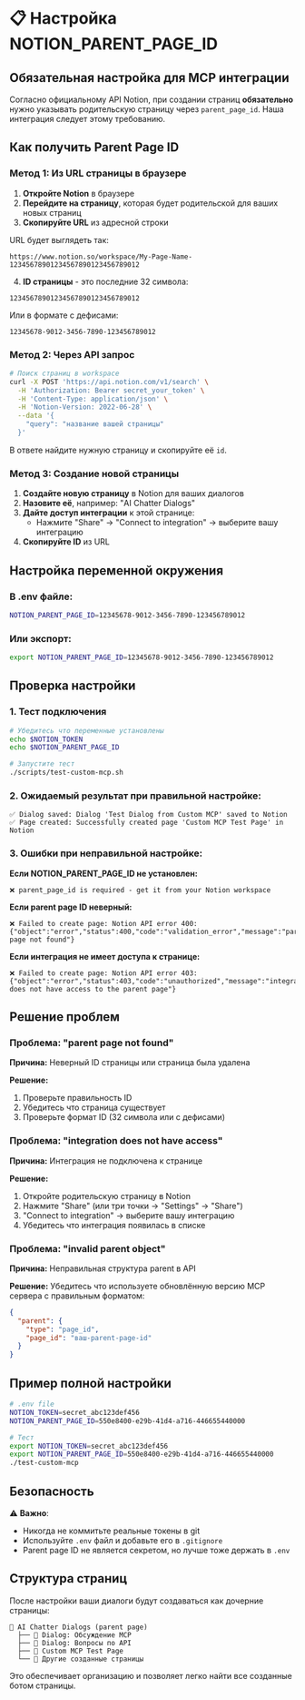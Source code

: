 # 📋 Настройка NOTION_PARENT_PAGE_ID

## Обязательная настройка для MCP интеграции

Согласно официальному API Notion, при создании страниц **обязательно** нужно указывать родительскую страницу через `parent_page_id`. Наша интеграция следует этому требованию.

## Как получить Parent Page ID

### Метод 1: Из URL страницы в браузере

1. **Откройте Notion** в браузере
2. **Перейдите на страницу**, которая будет родительской для ваших новых страниц
3. **Скопируйте URL** из адресной строки

URL будет выглядеть так:
```
https://www.notion.so/workspace/My-Page-Name-12345678901234567890123456789012
```

4. **ID страницы** - это последние 32 символа:
```
12345678901234567890123456789012
```

Или в формате с дефисами:
```
12345678-9012-3456-7890-123456789012
```

### Метод 2: Через API запрос

```bash
# Поиск страниц в workspace
curl -X POST 'https://api.notion.com/v1/search' \
  -H 'Authorization: Bearer secret_your_token' \
  -H 'Content-Type: application/json' \
  -H 'Notion-Version: 2022-06-28' \
  --data '{
    "query": "название вашей страницы"
  }'
```

В ответе найдите нужную страницу и скопируйте её `id`.

### Метод 3: Создание новой страницы

1. **Создайте новую страницу** в Notion для ваших диалогов
2. **Назовите её**, например: "AI Chatter Dialogs"
3. **Дайте доступ интеграции** к этой странице:
   - Нажмите "Share" → "Connect to integration" → выберите вашу интеграцию
4. **Скопируйте ID** из URL

## Настройка переменной окружения

### В .env файле:
```bash
NOTION_PARENT_PAGE_ID=12345678-9012-3456-7890-123456789012
```

### Или экспорт:
```bash
export NOTION_PARENT_PAGE_ID=12345678-9012-3456-7890-123456789012
```

## Проверка настройки

### 1. Тест подключения
```bash
# Убедитесь что переменные установлены
echo $NOTION_TOKEN
echo $NOTION_PARENT_PAGE_ID

# Запустите тест
./scripts/test-custom-mcp.sh
```

### 2. Ожидаемый результат при правильной настройке:
```
✅ Dialog saved: Dialog 'Test Dialog from Custom MCP' saved to Notion
✅ Page created: Successfully created page 'Custom MCP Test Page' in Notion
```

### 3. Ошибки при неправильной настройке:

**Если NOTION_PARENT_PAGE_ID не установлен:**
```
❌ parent_page_id is required - get it from your Notion workspace
```

**Если parent page ID неверный:**
```
❌ Failed to create page: Notion API error 400: {"object":"error","status":400,"code":"validation_error","message":"parent page not found"}
```

**Если интеграция не имеет доступа к странице:**
```
❌ Failed to create page: Notion API error 403: {"object":"error","status":403,"code":"unauthorized","message":"integration does not have access to the parent page"}
```

## Решение проблем

### Проблема: "parent page not found"

**Причина:** Неверный ID страницы или страница была удалена

**Решение:**
1. Проверьте правильность ID
2. Убедитесь что страница существует
3. Проверьте формат ID (32 символа или с дефисами)

### Проблема: "integration does not have access"

**Причина:** Интеграция не подключена к странице

**Решение:**
1. Откройте родительскую страницу в Notion
2. Нажмите "Share" (или три точки → "Settings" → "Share")
3. "Connect to integration" → выберите вашу интеграцию
4. Убедитесь что интеграция появилась в списке

### Проблема: "invalid parent object"

**Причина:** Неправильная структура parent в API

**Решение:** Убедитесь что используете обновлённую версию MCP сервера с правильным форматом:
```json
{
  "parent": {
    "type": "page_id",
    "page_id": "ваш-parent-page-id"
  }
}
```

## Пример полной настройки

```bash
# .env file
NOTION_TOKEN=secret_abc123def456
NOTION_PARENT_PAGE_ID=550e8400-e29b-41d4-a716-446655440000

# Тест
export NOTION_TOKEN=secret_abc123def456
export NOTION_PARENT_PAGE_ID=550e8400-e29b-41d4-a716-446655440000
./test-custom-mcp
```

## Безопасность

⚠️ **Важно**: 
- Никогда не коммитьте реальные токены в git
- Используйте `.env` файл и добавьте его в `.gitignore`
- Parent page ID не является секретом, но лучше тоже держать в `.env`

## Структура страниц

После настройки ваши диалоги будут создаваться как дочерние страницы:

```
📄 AI Chatter Dialogs (parent page)
  ├── 📝 Dialog: Обсуждение MCP
  ├── 📝 Dialog: Вопросы по API
  ├── 📄 Custom MCP Test Page
  └── 📄 Другие созданные страницы
```

Это обеспечивает организацию и позволяет легко найти все созданные ботом страницы.
